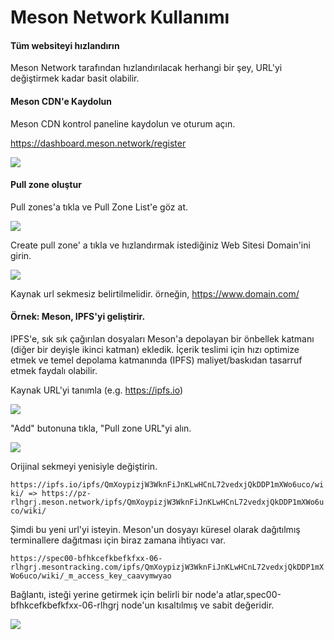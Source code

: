 # Meson Network Kullanımı

#### Tüm websiteyi hızlandırın

Meson Network tarafından hızlandırılacak herhangi bir şey, URL'yi değiştirmek kadar basit olabilir.&#x20;

#### Meson CDN'e Kaydolun

Meson CDN kontrol paneline kaydolun ve oturum açın.

https://dashboard.meson.network/register

![](https://docs.meson.network/assets/using-01.039eee42.png)

#### Pull zone oluştur

Pull zones'a tıkla ve Pull Zone List'e göz at.

![](https://docs.meson.network/assets/using-02.f6e4be40.png)

Create pull zone' a tıkla ve hızlandırmak istediğiniz Web Sitesi Domain'ini girin.

![](https://docs.meson.network/assets/using-03.48eb0d77.png)

Kaynak url sekmesiz belirtilmelidir. örneğin, https://www.domain.com/

#### Örnek: Meson, IPFS'yi geliştirir.

IPFS'e, sık sık çağırılan dosyaları Meson'a depolayan bir önbellek katmanı (diğer bir deyişle ikinci katman) ekledik. İçerik teslimi için hızı optimize etmek ve temel depolama katmanında (IPFS) maliyet/baskıdan tasarruf etmek faydalı olabilir.

Kaynak URL'yi tanımla (e.g. https://ipfs.io)

![](https://docs.meson.network/assets/using-04.c894583c.png)

"Add" butonuna tıkla, "Pull zone URL"yi alın.

![](https://docs.meson.network/assets/using-05.45306885.png)

Orijinal sekmeyi yenisiyle değiştirin.

`https://ipfs.io/ipfs/QmXoypizjW3WknFiJnKLwHCnL72vedxjQkDDP1mXWo6uco/wiki/ => https://pz-rlhgrj.meson.network/ipfs/QmXoypizjW3WknFiJnKLwHCnL72vedxjQkDDP1mXWo6uco/wiki/`

Şimdi bu yeni url'yi isteyin. Meson'un dosyayı küresel olarak dağıtılmış terminallere dağıtması için biraz zamana ihtiyacı var.

`https://spec00-bfhkcefkbefkfxx-06-rlhgrj.mesontracking.com/ipfs/QmXoypizjW3WknFiJnKLwHCnL72vedxjQkDDP1mXWo6uco/wiki/_m_access_key_caavymwyao`

Bağlantı, isteği yerine getirmek için belirli bir node'a atlar,spec00-bfhkcefkbefkfxx-06-rlhgrj node'un kısaltılmış ve sabit değeridir.

![](https://docs.meson.network/assets/using-06.436f95f6.png)

